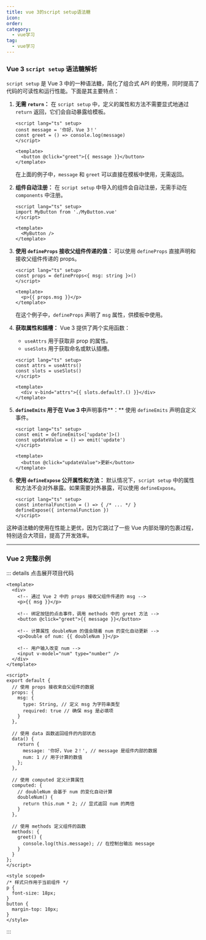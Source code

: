```yaml
---
title: vue 3的script setup语法糖
icon: 
order: 
category:
  - vue学习
tag:
  - vue学习
---
```








### Vue 3 `script setup` 语法糖解析

`script setup` 是 Vue 3 中的一种语法糖，简化了组合式 API 的使用，同时提高了代码的可读性和运行性能。下面是其主要特点：

1. **无需 `return`：** 在 `script setup` 中，定义的属性和方法不需要显式地通过 `return` 返回，它们会自动暴露给模板。

   ```vue
   <script lang="ts" setup>
   const message = '你好，Vue 3！'
   const greet = () => console.log(message)
   </script>

   <template>
     <button @click="greet">{{ message }}</button>
   </template>
   ```

   在上面的例子中，`message` 和 `greet` 可以直接在模板中使用，无需返回。

2. **组件自动注册：** 在 `script setup` 中导入的组件会自动注册，无需手动在 `components` 中注册。

   ```vue
   <script lang="ts" setup>
   import MyButton from './MyButton.vue'
   </script>

   <template>
     <MyButton />
   </template>
   ```

3. **使用 `defineProps` 接收父组件传递的值：** 可以使用 `defineProps` 直接声明和接收父组件传递的 props。

   ```vue
   <script lang="ts" setup>
   const props = defineProps<{ msg: string }>()
   </script>

   <template>
     <p>{{ props.msg }}</p>
   </template>
   ```

   在这个例子中，`defineProps` 声明了 `msg` 属性，供模板中使用。

4. **获取属性和插槽：** Vue 3 提供了两个实用函数：
   - `useAttrs` 用于获取非 prop 的属性。
   - `useSlots` 用于获取命名或默认插槽。

   ```vue
   <script lang="ts" setup>
   const attrs = useAttrs()
   const slots = useSlots()
   </script>
   
   <template>
     <div v-bind="attrs">{{ slots.default?.() }}</div>
   </template>
   ```

5. **`defineEmits` 用于在 Vue 3 中**声明事件**：** 使用 `defineEmits` 声明自定义事件。

   ```vue
   <script lang="ts" setup>
   const emit = defineEmits<['update']>()
   const updateValue = () => emit('update')
   </script>

   <template>
     <button @click="updateValue">更新</button>
   </template>
   ```

6. **使用 `defineExpose` 公开属性和方法：** 默认情况下，`script setup` 中的属性和方法不会对外暴露。如果需要对外暴露，可以使用 `defineExpose`。

   ```vue
   <script lang="ts" setup>
   const internalFunction = () => { /* ... */ }
   defineExpose({ internalFunction })
   </script>
   ```

这种语法糖的使用在性能上更优，因为它跳过了一些 Vue 内部处理的包裹过程，特别适合大项目，提高了开发效率。





------



###  Vue 2 完整示例


::: details 点击展开项目代码

```vue
<template>
  <div>
    <!-- 通过 Vue 2 中的 props 接收父组件传递的 msg -->
    <p>{{ msg }}</p>
    
    <!-- 绑定按钮的点击事件，调用 methods 中的 greet 方法 -->
    <button @click="greet">{{ message }}</button>

    <!-- 计算属性 doubleNum 的值会随着 num 的变化自动更新 -->
    <p>Double of num: {{ doubleNum }}</p>

    <!-- 用户输入改变 num -->
    <input v-model="num" type="number" />
  </div>
</template>

<script>
export default {
  // 使用 props 接收来自父组件的数据
  props: {
    msg: {
      type: String, // 定义 msg 为字符串类型
      required: true // 确保 msg 是必填项
    }
  },

  // 使用 data 函数返回组件的内部状态
  data() {
    return {
      message: '你好，Vue 2！', // message 是组件内部的数据
      num: 1 // 用于计算的数值
    };
  },

  // 使用 computed 定义计算属性
  computed: {
    // doubleNum 会基于 num 的变化自动计算
    doubleNum() {
      return this.num * 2; // 显式返回 num 的两倍
    }
  },

  // 使用 methods 定义组件的函数
  methods: {
    greet() {
      console.log(this.message); // 在控制台输出 message
    }
  }
};
</script>

<style scoped>
/* 样式只作用于当前组件 */
p {
  font-size: 18px;
}
button {
  margin-top: 10px;
}
</style>
```

:::
